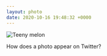 ```yaml
---
layout: photo
date: 2020-10-16 19:48:32 +0000
---
```

![Teeny melon](https://lildude.github.io/dev-micropub-pages/images/daba6b228a4d.jpg)
  
How does a photo appear on Twitter?
